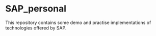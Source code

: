 # SAP_personal
This repository contains some demo and practise implementations of technologies offered by SAP.
